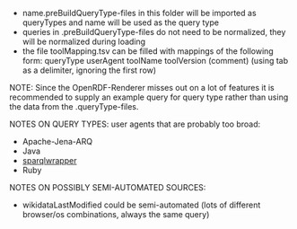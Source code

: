 - name.preBuildQueryType-files in this folder will be imported as queryTypes and name will be used as the query type
- queries in .preBuildQueryType-files do not need to be normalized, they will be normalized during loading
- the file toolMapping.tsv can be filled with mappings of the following form:
queryType   userAgent   toolName    toolVersion (comment) (using tab as a delimiter, ignoring the first row)

NOTE: Since the OpenRDF-Renderer misses out on a lot of features it is recommended to supply an example query for query type rather than using the data from the .queryType-files.

NOTES ON QUERY TYPES:
user agents that are probably too broad:
- Apache-Jena-ARQ
- Java
- [sparqlwrapper](http://rdflib.github.io/sparqlwrapper/)
- Ruby

NOTES ON POSSIBLY SEMI-AUTOMATED SOURCES:
- wikidataLastModified could be semi-automated (lots of different browser/os combinations, always the same query)
